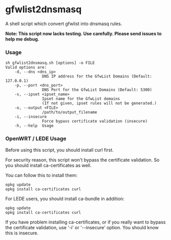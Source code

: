 # gfwlist2dnsmasq
A shell script which convert gfwlist into dnsmasq rules.

__Note: This script now lacks testing. Use carefully. Please send issues to help me debug.__

### Usage
```
sh gfwlist2dnsmasq.sh [options] -o FILE
Valid options are:
    -d, --dns <dns_ip>
                DNS IP address for the GfwList Domains (Default: 127.0.0.1)
    -p, --port <dns_port>
                DNS Port for the GfwList Domains (Default: 5300)
    -s, --ipset <ipset_name>
                Ipset name for the GfwList domains
                (If not given, ipset rules will not be generated.)
    -o, --output <FILE>
                /path/to/output_filename
    -i, --insecure
                Force bypass certificate validation (insecure)
    -h, --help  Usage
```

### OpenWRT / LEDE Usage

Before using this script, you should install curl first.

For security reason, this script won't bypass the certificate validation. So you should install ca-certificates as well.

You can follow this to install them:

```
opkg update
opkg install ca-certificates curl
```

For LEDE users, you should install ca-bundle in addition:

```
opkg update
opkg install ca-certificates curl
```

If you have problem installing ca-certificates, or if you really want to bypass the certificate validation, use '-i' or '--insecure' option. You should know this is insecure.
